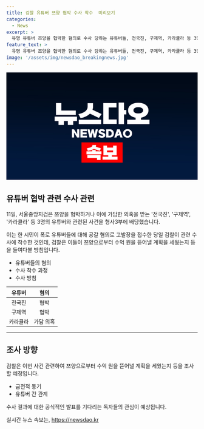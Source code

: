 ```yaml
---
title: 검찰 유튜버 쯔양 협박 수사 착수  미리보기
categories:
  - News
excerpt: >
  유명 유튜버 쯔양을 협박한 혐의로 수사 당하는 유튜버들, 전국진, 구제역, 카라큘라 등 3명에 대한 경찰 수사가 전개되고 있습니다. 혐의는 쯔양에게 수억 원을 뜯어낼 계획을 세웠다는 것인데, 이는 한 시민의 폭로 고발로 시작되었습니다. 이에 대한 검찰의 수사가 빠르게 진행 중이며, 사람들의 이목이 집중되고 있는 상황입니다.
feature_text: >
  유명 유튜버 쯔양을 협박한 혐의로 수사 당하는 유튜버들, 전국진, 구제역, 카라큘라 등 3명에 대한 경찰 수사가 전개되고 있습니다. 혐의는 쯔양에게 수억 원을 뜯어낼 계획을 세웠다는 것인데, 이는 한 시민의 폭로 고발로 시작되었습니다. 이에 대한 검찰의 수사가 빠르게 진행 중이며, 사람들의 이목이 집중되고 있는 상황입니다.
image: '/assets/img/newsdao_breakingnews.jpg'
---
```


<p><img src="/assets/img/newsdao_breakingnews.jpg" alt="ontimetimes 속보" /></p>

<h2 data-ke-size="size26">유튜버 협박 관련 수사 관련</h2>

<p data-ke-size="size16">11일, 서울중앙지검은 쯔양을 협박하거나 이에 가담한 의혹을 받는 '전국진', '구제역', '카라큘라' 등 3명의 유튜버와 관련된 사건을 형사3부에 배당했습니다.</p>

<p data-ke-size="size16">이는 한 시민이 폭로 유튜버들에 대해 공갈 혐의로 고발장을 접수한 당일 검찰이 관련 수사에 착수한 것인데, 검찰은 이들이 쯔양으로부터 수억 원을 뜯어낼 계획을 세웠는지 등을 들여다볼 방침입니다.</p>

<ul>
<li>유튜버들의 혐의</li>
<li>수사 착수 과정</li>
<li>수사 방침</li>
</ul>

<table>
<thead>
<tr>
<th style="text-align: center;">유튜버</th>
<th style="text-align: center;">혐의</th>
</tr>
</thead>
<tbody>
<tr>
<td style="text-align: center;">전국진</td>
<td style="text-align: center;">협박</td>
</tr>
<tr>
<td style="text-align: center;">구제역</td>
<td style="text-align: center;">협박</td>
</tr>
<tr>
<td style="text-align: center;">카라큘라</td>
<td style="text-align: center;">가담 의혹</td>
</tr>
</tbody>
</table>

<hr> 

<h2 data-ke-size="size26">조사 방향</h2>

<p data-ke-size="size16">검찰은 이번 사건 관련하여 쯔양으로부터 수억 원을 뜯어낼 계획을 세웠는지 등을 조사할 예정입니다.</p>

<ul>
<li>금전적 동기</li>
<li>유튜버 간 관계</li>
</ul>

<p data-ke-size="size16">수사 결과에 대한 공식적인 발표를 기다리는 독자들의 관심이 예상됩니다.</p>
실시간 뉴스 속보는, <a href="https://newsdao.kr" rel="dofollow">https://newsdao.kr</a>


